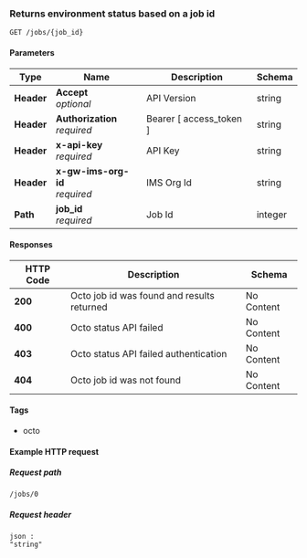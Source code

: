 
<a name="get_job_status"></a>
### Returns environment status based on a job id
```
GET /jobs/{job_id}
```


#### Parameters

|Type|Name|Description|Schema|
|---|---|---|---|
|**Header**|**Accept**  <br>*optional*|API Version|string|
|**Header**|**Authorization**  <br>*required*|Bearer [ access_token ]|string|
|**Header**|**x-api-key**  <br>*required*|API Key|string|
|**Header**|**x-gw-ims-org-id**  <br>*required*|IMS Org Id|string|
|**Path**|**job_id**  <br>*required*|Job Id|integer|


#### Responses

|HTTP Code|Description|Schema|
|---|---|---|
|**200**|Octo job id was found and results returned|No Content|
|**400**|Octo status API failed|No Content|
|**403**|Octo status API failed authentication|No Content|
|**404**|Octo job id was not found|No Content|


#### Tags

* octo


#### Example HTTP request

##### Request path
```
/jobs/0
```


##### Request header
```
json :
"string"
```



